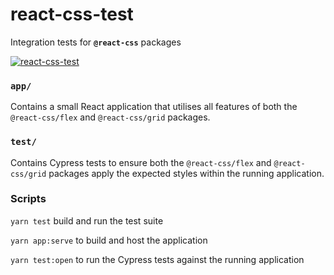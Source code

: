 # react-css-test

Integration tests for **`@react-css`** packages

[![react-css-test](https://img.shields.io/endpoint?url=https://dashboard.cypress.io/badge/detailed/hksco8&style=flat&logo=cypress)](https://dashboard.cypress.io/projects/hksco8/runs)

### `app/`

Contains a small React application that utilises all features of both the `@react-css/flex` and `@react-css/grid` packages.

### `test/`

Contains Cypress tests to ensure both the `@react-css/flex` and `@react-css/grid` packages apply the expected styles within the running application.

### Scripts

`yarn test` build and run the test suite

`yarn app:serve` to build and host the application

`yarn test:open` to run the Cypress tests against the running application
